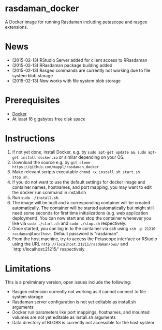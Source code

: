 rasdaman_docker
===============
A Docker image for running Rasdaman including petascope and rasgeo extensions.


# News
- (2015-02-13) RStudio Server added for client access to RRasdaman 
- (2015-02-13) RRasdaman package building added
- (2015-02-13) Rasgeo commands are currently not working due to file system blob storage 
- (2015-02-13) Now works with file system blob storage

# Prerequisites
- [Docker](https://www.docker.com/)
- At least 16 gigabytes free disk space

# Instructions
1. If not yet done, install Docker, e.g. by `sudo apt-get update && sudo apt-get install docker.io` or similar depending on your OS.
2. Download the source e.g. by `git clone https://github.com/mappl/rasdaman_docker` 
3. Make relevant scripts executable `chmod +x install.sh start.sh stop.sh`.
4. If you do not want to use the default settings for docker image and container names, hostnames, and port mapping, you may want to edit the docker run command in install.sh
5. Run `sudo ./install.sh`.
6. The image will be built and a corresponding container will be created automatically. The container will be started automatically but might still need some seconds for first time initializations (e.g. web application deployment). You can now start and stop the container whenever you like via `sudo ./start.sh` and `sudo ./stop.sh` respectively.
7. Once started, you can log in to the container via ssh using `ssh -p 21210 rasdaman@localhost`. Default password is "rasdaman".
8. From the host machine, try to access the Petascope interface or RStudio using the URL `http://localhost:21211/rasdaman/ows/` and `http://localhost:21215/' respectively.



# Limitations
This is a preliminary version, open issues include the following:
- Rasgeo extension currently not working as it cannot connect to file system storage
- Rasdaman server configuration is not yet editable as install.sh arguments
- Docker run parameters like port mappings, hostnames, and mounted volumes are not yet editable as install.sh arguments
- Data directory of BLOBS is currently not accessible for the host system


